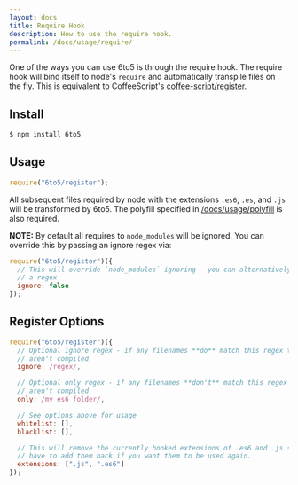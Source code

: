 ```yaml
---
layout: docs
title: Require Hook
description: How to use the require hook.
permalink: /docs/usage/require/
---
```


One of the ways you can use 6to5 is through the require hook. The require hook
will bind itself to node's `require` and automatically transpile files on the
fly. This is equivalent to CoffeeScript's
[coffee-script/register](http://coffeescript.org/documentation/docs/register.html).

## Install

```sh
$ npm install 6to5
```

## Usage

```js
require("6to5/register");
```

All subsequent files required by node with the extensions `.es6`, `.es`, and
`.js` will be transformed by 6to5. The polyfill specified in
[/docs/usage/polyfill](polyfill) is also required.

**NOTE:** By default all requires to `node_modules` will be ignored. You can
override this by passing an ignore regex via:

```js
require("6to5/register")({
  // This will override `node_modules` ignoring - you can alternatively pass
  // a regex
  ignore: false
});
```

## Register Options

```javascript
require("6to5/register")({
  // Optional ignore regex - if any filenames **do** match this regex then they
  // aren't compiled
  ignore: /regex/,

  // Optional only regex - if any filenames **don't** match this regex then they
  // aren't compiled
  only: /my_es6_folder/,

  // See options above for usage
  whitelist: [],
  blacklist: [],

  // This will remove the currently hooked extensions of .es6 and .js so you'll
  // have to add them back if you want them to be used again.
  extensions: [".js", ".es6"]
});
```
